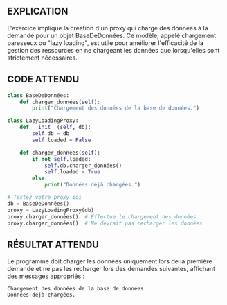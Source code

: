 ## EXPLICATION

L'exercice implique la création d'un proxy qui charge des données à la demande pour un objet BaseDeDonnées. Ce modèle, appelé chargement paresseux ou "lazy loading", est utile pour améliorer l'efficacité de la gestion des ressources en ne chargeant les données que lorsqu'elles sont strictement nécessaires.

## CODE ATTENDU

```python
class BaseDeDonnées:
    def charger_données(self):
        print("Chargement des données de la base de données.")

class LazyLoadingProxy:
    def __init__(self, db):
        self.db = db
        self.loaded = False

    def charger_données(self):
        if not self.loaded:
            self.db.charger_données()
            self.loaded = True
        else:
            print("Données déjà chargées.")

# Testez votre proxy ici
db = BaseDeDonnées()
proxy = LazyLoadingProxy(db)
proxy.charger_données()  # Effectue le chargement des données
proxy.charger_données()  # Ne devrait pas recharger les données
```

## RÉSULTAT ATTENDU

Le programme doit charger les données uniquement lors de la première demande et ne pas les recharger lors des demandes suivantes, affichant des messages appropriés :

```
Chargement des données de la base de données.
Données déjà chargées.
```